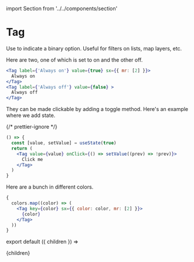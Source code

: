 import Section from '../../components/section'

# Tag

Use to indicate a binary option. Useful for filters on lists, map layers, etc.

Here are two, one of which is set to on and the other off.

```jsx live
<Tag label={'Always on'} value={true} sx={{ mr: [2] }}>
  Always on
</Tag>
<Tag label={'Always off'} value={false} >
  Always off
</Tag>
```

They can be made clickable by adding a toggle method. Here's an example where we add state.

{/* prettier-ignore */}
```jsx live
() => {
  const [value, setValue] = useState(true)
  return (
    <Tag value={value} onClick={() => setValue((prev) => !prev)}>
      Click me
    </Tag>
  )
}
```

Here are a bunch in different colors.

```jsx live
{
  colors.map((color) => (
    <Tag key={color} sx={{ color: color, mr: [2] }}>
      {color}
    </Tag>
  ))
}
```

export default ({ children }) => <Section name='tag'>{children}</Section>
